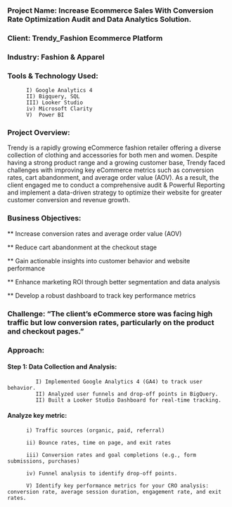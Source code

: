 ### Project Name: Increase Ecommerce Sales With Conversion Rate Optimization Audit and Data Analytics Solution.
### Client: Trendy_Fashion Ecommerce Platform
### Industry: Fashion & Apparel
### Tools & Technology Used: 
          I) Google Analytics 4
          II) Bigquery, SQL
          III) Looker Studio
          iv) Microsoft Clarity
          V)  Power BI

### Project Overview:
Trendy is a rapidly growing eCommerce fashion retailer offering a diverse collection of clothing and accessories for both men and women. Despite having a strong product range and a growing customer base, Trendy faced challenges with improving key eCommerce metrics such as conversion rates, cart abandonment, and average order value (AOV). As a result, the client engaged me to conduct a comprehensive audit & Powerful Reporting  and implement a data-driven strategy to optimize their website for greater customer conversion and revenue growth.


### Business Objectives:
   ** Increase conversion rates and average order value (AOV)
   
   ** Reduce cart abandonment at the checkout stage
   
   ** Gain actionable insights into customer behavior and  website performance
   
   ** Enhance marketing ROI through better segmentation and data analysis
   
   ** Develop a robust dashboard to track key performance metrics

### Challenge: “The client’s eCommerce store was facing high traffic but low conversion rates, particularly on the product and checkout pages.”

### Approach:

  #### Step 1: Data Collection and Analysis:
             I) Implemented Google Analytics 4 (GA4) to track user behavior.
             II) Analyzed user funnels and drop-off points in BigQuery.
             II) Built a Looker Studio Dashboard for real-time tracking.
             
  #### Analyze key metric:
          i) Traffic sources (organic, paid, referral)
          
          ii) Bounce rates, time on page, and exit rates
          
          iii) Conversion rates and goal completions (e.g., form submissions, purchases)
          
          iv) Funnel analysis to identify drop-off points.

          V) Identify key performance metrics for your CRO analysis: conversion rate, average session duration, engagement rate, and exit rates.
 




      
      
    







   

